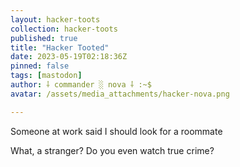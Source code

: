 ```yaml
---
layout: hacker-toots
collection: hacker-toots
published: true
title: "Hacker Tooted"
date: 2023-05-19T02:18:36Z
pinned: false
tags: [mastodon]
author: ⸸ commander ░ nova ⸸ :~$
avatar: /assets/media_attachments/hacker-nova.png

---
```


<p>Someone at work said I should look for a roommate</p><p>What, a stranger? Do you even watch true crime?</p>


